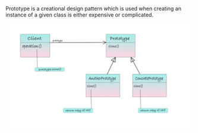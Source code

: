Prototype is a creational design pattern which is used when creating an instance of a given class is either expensive or complicated.

![alt text](https://github.com/xxxwarrior/Basic-Design-Patterns-Python/blob/main/Prototype/diagram.jpg?raw=true)